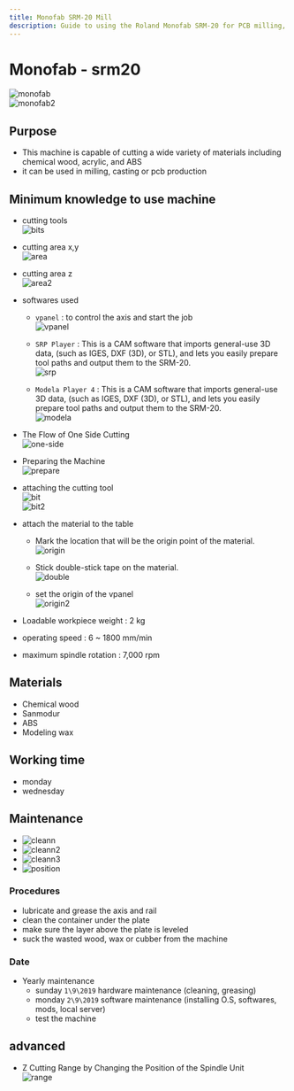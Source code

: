 ```yaml
---
title: Monofab SRM-20 Mill
description: Guide to using the Roland Monofab SRM-20 for PCB milling, prototyping, and precision cutting
---
```


# Monofab - srm20

![monofab](../../../assets/docs/machines/monofab.png)  
![monofab2](../../../assets/docs/machines/monofab2.png)

## Purpose

- This machine is capable of cutting a wide variety of materials including chemical wood, acrylic, and ABS
- it can be used in milling, casting or pcb production

## Minimum knowledge to use machine

- cutting tools  
  ![bits](../../../assets/docs/machines/bits.png)

- cutting area x,y  
  ![area](../../../assets/docs/machines/area.png)

- cutting area z  
  ![area2](../../../assets/docs/machines/area2.png)

- softwares used

  - `vpanel` : to control the axis and start the job  
    ![vpanel](../../../assets/docs/machines/vpanel.png)

  - `SRP Player` : This is a CAM software that imports general-use 3D data, (such as IGES, DXF (3D), or STL), and lets you easily prepare tool paths and output them to the SRM-20.  
    ![srp](../../../assets/docs/machines/srp.png)

  - `Modela Player 4` : This is a CAM software that imports general-use 3D data, (such as IGES, DXF (3D), or STL), and lets you easily prepare tool paths and output them to the SRM-20.  
    ![modela](../../../assets/docs/machines/modela.png)

- The Flow of One Side Cutting  
  ![one-side](../../../assets/docs/machines/one-side.png)

- Preparing the Machine  
  ![prepare](../../../assets/docs/machines/prepare.png)

- attaching the cutting tool  
  ![bit](../../../assets/docs/machines/bit.png)  
  ![bit2](../../../assets/docs/machines/cm.png)

- attach the material to the table

  - Mark the location that will be the origin point of the material.  
    ![origin](../../../assets/docs/machines/origin.png)

  - Stick double-stick tape on the material.  
    ![double](../../../assets/docs/machines/double.png)

  - set the origin of the vpanel  
    ![origin2](../../../assets/docs/machines/origin2.png)

- Loadable workpiece weight : 2 kg
- operating speed : 6 ~ 1800 mm/min
- maximum spindle rotation : 7,000 rpm

## Materials

- Chemical wood
- Sanmodur
- ABS
- Modeling wax

## Working time

- monday
- wednesday

## Maintenance

- ![cleann](../../../assets/docs/machines/cleann1.png)
- ![cleann2](../../../assets/docs/machines/cleann2.png)
- ![cleann3](../../../assets/docs/machines/cleann3.png)
- ![position](../../../assets/docs/machines/change-pos.png)

### Procedures

- lubricate and grease the axis and rail
- clean the container under the plate
- make sure the layer above the plate is leveled
- suck the wasted wood, wax or cubber from the machine

### Date

- Yearly maintenance
  - sunday `1\9\2019` hardware maintenance (cleaning, greasing)
  - monday `2\9\2019` software maintenance (installing O.S, softwares, mods, local server)
  - test the machine

## advanced

- Z Cutting Range by Changing the Position of the Spindle Unit  
  ![range](../../../assets/docs/machines/working-range.png)

